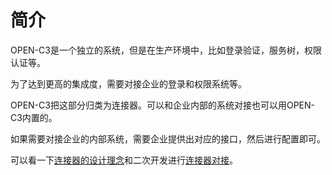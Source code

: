 # 简介

OPEN-C3是一个独立的系统，但是在生产环境中，比如登录验证，服务树，权限认证等。

为了达到更高的集成度，需要对接企业的登录和权限系统等。

OPEN-C3把这部分归类为连接器。可以和企业内部的系统对接也可以用OPEN-C3内置的。

如果需要对接企业的内部系统，需要企业提供出对应的接口，然后进行配置即可。

可以看一下[连接器的设计理念](/关于连接器/README.md)和二次开发进行[连接器对接](/连接器对接/README.md)。